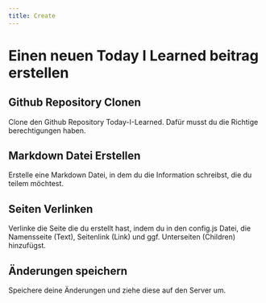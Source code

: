 ```yaml
---
title: Create
---
```

# Einen neuen Today I Learned beitrag erstellen 

## Github Repository Clonen

Clone den Github Repository Today-I-Learned. Dafür musst du die Richtige berechtigungen haben. 

## Markdown Datei Erstellen

Erstelle eine Markdown Datei, in dem du die Information schreibst, die du teilem möchtest.

## Seiten Verlinken

Verlinke die Seite die du erstellt hast, indem du in den config.js Datei, die Namensseite (Text), Seitenlink (Link) und ggf. Unterseiten (Children) hinzufügst.

## Änderungen speichern

Speichere deine Änderungen und ziehe diese auf den Server um. 




